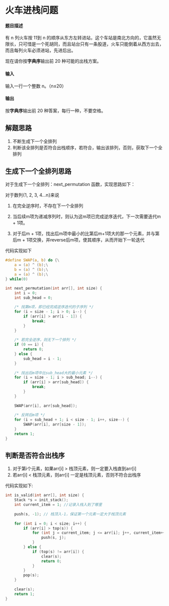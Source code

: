 # 火车进栈问题



#### 题目描述

有 n 列火车按 11到 n 的顺序从东方左转进站，这个车站是南北方向的，它虽然无限长，只可惜是一个死胡同，而且站台只有一条股道，火车只能倒着从西方出去，而且每列火车必须进站，先进后出。 

现在请你按**字典序**输出前 20 种可能的出栈方案。 



#### 输入

输入一行一个整数 n。（n≤20） 

#### 输出

 按**字典序**输出前 20 种答案，每行一种，不要空格。 





## 解题思路

1. 不断生成下一个全排列
2. 判断该全排列是否符合出栈顺序，若符合，输出该排列，否则，获取下一个全排列





## 生成下一个全排列思路

对于生成下一个全排列：next_permutation 函数，实现思路如下：

对于数列{1, 2, 3, 4...n}来说

1. 在完全逆序时，不存在下一个全排列

2. 当后续m项为递减序列时，则认为这m项已完成逆序迭代，下一次需要迭代m + 1项。
3. 对于后m + 1项，找出后m项中最小的比第后m+1项大的那一个元素，并与第后m + 1项交换，并reverse后m项，使其顺序，从而开始下一轮迭代



代码实现如下

```c
#define SWAP(a, b) do {\
	a = (a) ^ (b);\
	b = (a) ^ (b);\
	a = (a) ^ (b);\
} while(0)

int next_permutation(int arr[], int size) {
	int i = 0;
    int sub_head = 0;
    
    /* 找第m项，即已经完成逆序迭代的子序列 */
    for (i = size - 1; i > 0; i--) {
        if (arr[i] > arr[i - 1]) {
            break;
        }
    }
    
    /* 若完全逆序，则无下一个排列 */
    if (0 == i) {
        return 0;
    } else {
        sub_head = i - 1;
    }
    
    /* 找出后m项中比sub_head大的最小元素 */
    for (i = size - 1; i > sub_head; i--) {
        if (arr[i] > arr[sub_head]) {
            break;
        }
    }
    
    SWAP(arr[i], arr[sub_head]);
    
    /* 反转后m项 */
    for (i = sub_head + 1; i < size - 1; i++, size--) {
        SWAP(arr[i], arr[size - 1]);
    }
    return 1;
}
```



## 判断是否符合出栈序

1. 对于第i个元素，如果arr[i] >  栈顶元素，则一定要入栈直到arr[i]
2. 若arr[i] < 栈顶元素，则arr[i] 一定是栈顶元素，否则不符合出栈序



代码实现如下:

```c
int is_valid(int arr[], int size) {
    Stack *s = init_stack();
    int current_item = 1; //记录入栈入到了哪里
    
    push(s, -1); // 栈顶入-1，保证第一个元素一定大于栈顶元素 
    
    for (int i = 0; i < size; i++) {
        if (arr[i] > top(s)) {
            for (int j = current_item; j <= arr[i]; j++, current_item++) {
                push(s, j);
            }
        } else {
            if (top(s) != arr[i]) {
                clear(s);
                return 0;
            }
        }
        pop(s);
    }
    
    clear(s);
    return 1;
}
```


